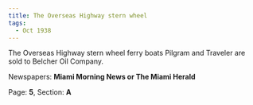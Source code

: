 ```yaml
---  
title: The Overseas Highway stern wheel  
tags:  
  - Oct 1938  
---  
```

  
The Overseas Highway stern wheel ferry boats Pilgram and Traveler are sold to Belcher Oil Company.  
  
Newspapers: **Miami Morning News or The Miami Herald**  
  
Page: **5**, Section: **A** 
